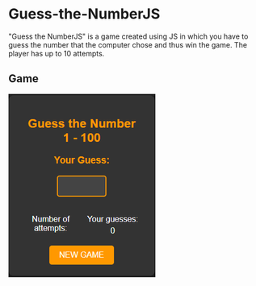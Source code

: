 # Guess-the-NumberJS

"Guess the NumberJS" is a game created using JS in which you have to guess the number that the computer chose and thus win the game. 
The player has up to 10 attempts.

## Game

![Calculator](attempts.png)
